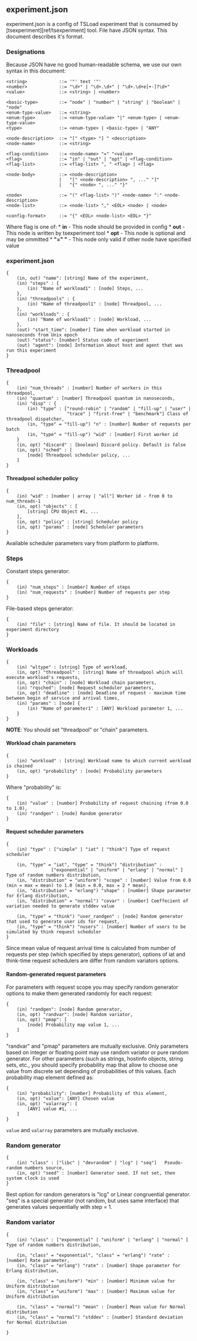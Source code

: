 ## experiment.json

experiment.json is a config of TSLoad experiment that is consumed by [tsexperiment][ref/tsexperiment] tool. File have JSON syntax. This document describes it's format.

### Designations

Because JSON have no good human-readable schema, we use our own syntax in this document:

```
<string>			::= '"' text '"'
<number>			::=	"\d+" | "\d+.\d+" | "\d+.\d+e[+-]?\d+"
<value>				::= <string> | <number>

<basic-type> 		::= "node" | "number" | "string" | "boolean" | "node"
<enum-type-value>	::= <string>
<enum-type>			::=	<enum-type-value> "|" <enum-type> | <enum-type-value>
<type>				::= <enum-type> | <basic-type> | "ANY"

<node-description>  ::= "[" <type> "] " <description>
<node-name>			::= <string>

<flag-condition>	::= <node-name> "=" "<value>
<flag>				::= "in" | "out" | "opt" | <flag-condition>
<flag-list>			::= <flag-list> ", " <flag> | <flag>

<node-body> 		::=	<node-description> 
					|   "[" <node-description> ", ..." "]"
					|   "{" <node> ", ..." "}"

<node>				::= "(" <flag-list> ")" <node-name> ":" <node-description>		
<node-list>			::= <node-list> "," <EOL> <node> | <node>

<config-format>		::= "{" <EOL> <node-list> <EOL> "}"		
```

Where flag is one of:
	* __in__ - This node should be provided in config
	* __out__ - This node is written by tsexperiment tool
	* __opt__ - This node is optional and may be ommitted
	* __<node-name> "=" "<value>__ - This node only valid if other node have specified value

### experiment.json

```
{
	(in, out) "name": [string] Name of the experiment,
	(in) "steps" : {
		(in) "Name of workload1" : [node] Steps, ...
	},
	(in) "threadpools" : {
		(in) "Name of threadpool1" : [node] Threadpool, ...
	},
	(in) "workloads" : {
		(in) "Name of workload1" : [node] Workload, ...
	},
	(out) "start_time": [number] Time when workload started in nanoseconds from Unix epoch
	(out) "status": [number] Status code of experiment
	(out) "agent": [node] Information about host and agent that was run this experiment 
}
```

### Threadpool

```
{
	(in) "num_threads" : [number] Number of workers in this threadpool,
	(in) "quantum" : [number] Threadpool quantum in nanoseconds,
	(in) "disp" : {
		(in) "type" : ["round-robin" | "random" | "fill-up" | "user" | 
		               "trace" | "first-free" | "benchmark"] Class of threadpool dispatcher,
		(in, "type" = "fill-up") "n" : [number] Number of requests per batch
		(in, "type" = "fill-up") "wid" : [number] First worker id
	}
	(in, opt) "discard" : [boolean] Discard policy. Default is false
	(in, opt) "sched" : [
		[node] Threadpool scheduler policy, ...
	] 
}
```

#### Threadpool scheduler policy

```
{
	(in) "wid" : [number | array | "all"] Worker id - from 0 to num_threads-1
	(in, opt) "objects" : [
		[string] CPU Object #1, ...
	],
	(in, opt) "policy" : [string] Scheduler policy
	(in, opt) "params" : [node] Scheduler parameters	
}
```

Available scheduler parameters vary from platform to platform.

### Steps 

Constant steps generator:
```
{
	(in) "num_steps" : [number] Number of steps
	(in) "num_requests" : [number] Number of requests per step
}
```

File-based steps generator:
```
{
	(in) "file" : [string] Name of file. It should be located in experiment directory
}
```

### Workloads

```
{
	(in) "wltype" : [string] Type of workload,
	(in, opt) "threadpool" : [string] Name of threadpool which will execute workload's requests, 
	(in, opt) "chain" : [node] Workload chain parameters,
	(in) "rqsched": [node] Request scheduler parameters,
	(in, opt) "deadline" : [node] Deadline of request - maximum time between begin of service and arrival times,
	(in) "params" : [node] {
		(in) "Name of parameter1" : [ANY] Workload parameter 1, ...
	} 
}
```

__NOTE__: You should set "threadpool" or "chain" parameters. 

#### Workload chain parameters

```
{
	(in) "workload"	: [string] Workload name to which current workload is chained
	(in, opt) "probability" : [node] Probability parameters
}
```

Where "probability" is:

```
{
	(in) "value" : [number] Probability of request chaining (from 0.0 to 1.0),
	(in) "randgen" : [node] Random generator
}
```

#### Request scheduler parameters

```
{
	(in) "type" : ["simple" | "iat" | "think"] Type of request scheduler
	
	(in, "type" = "iat", "type" = "think") "distribution" :
				 ["exponential" | "uniform" | "erlang" | "normal" ] Type of random numbers distribution,
	(in, "distribution" = "uniform") "scope" : [number] Value from 0.0 (min = max = mean) to 1.0 (min = 0.0, max = 2 * mean),
	(in, "distribution" = "erlang") "shape" : [number] Shape parameter for Erlang distribution,
	(in, "distribution" = "normal") "covar" : [number] Coeffecient of variation needed to generate stddev value
	
	(in, "type" = "think") "user_randgen" : [node] Random generator that used to generate user ids for request,
	(in, "type" = "think") "nusers" : [number] Number of users to be simulated by think request scheduler
}
```

Since mean value of request arrival time is calculated from number of requests per step (which specified by steps generator), options of iat and think-time request schedulers are differ from random variators options.

#### Random-generated request parameters

For parameters with request scope you may specify random generator options to make them generated randomly for each request:

```
{
	(in) "randgen": [node] Random generator,
	(in, opt) "randvar": [node] Random variator,
	(in, opt) "pmap": [
		[node] Probability map value 1, ...
	]
}
```

"randvar" and "pmap" parameters are mutually exclusive. Only parameters based on integer or floating point may use random variator or pure random generator. For other parameters (such as strings, hostinfo objects, string sets, etc., you should specify probability map that allow to choose one value from discrete set depending of probabilities of this values. Each probability map element defined as:

```
{
	(in) "probability": [number] Probability of this element,
	(in, opt) "value": [ANY] Chosen value
	(in, opt) "valarray": [
		[ANY] value #1, ...
	]
}
```

`value` and `valarray` parameters are mutually exclusive.

### Random generator

```
{
	(in) "class" : ["libc" | "devrandom" | "lcg" | "seq"]	Pseudo-random numbers source,
	(in, opt) "seed" : [number] Generator seed. If not set, then system clock is used
}
```

Best option for random generators is "lcg" or Linear congruential generator. "seq" is a special generator (not random, but uses same interface) that generates values sequentially with step = 1.

### Random variator

```
{
	(in) "class" : ["exponential" | "uniform" | "erlang" | "normal" ] Type of random numbers distribution,
	
	(in, "class" = "exponential", "class" = "erlang") "rate" : [number] Rate parameter,
	(in, "class" = "erlang") "rate" : [number] Shape parameter for Erlang distribution,
	
	(in, "class" = "uniform") "min" : [number] Minimum value for Uniform distribution
	(in, "class" = "uniform") "max" : [number] Maximum value for Uniform distribution
	
	(in, "class" = "normal") "mean" : [number] Mean value for Normal distribution
	(in, "class" = "normal") "stddev" : [number] Standard deviation for Normal distribution
			
}
```


